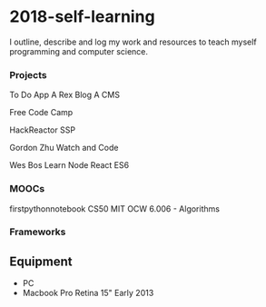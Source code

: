 # 2018-self-learning
I outline, describe and log my work and resources to teach myself programming and computer science.

### Projects

To Do App
A Rex Blog
A CMS


Free Code Camp

HackReactor SSP

Gordon Zhu Watch and Code

Wes Bos
  Learn Node
  React
  ES6
  
  
### MOOCs

firstpythonnotebook
CS50
MIT OCW 6.006 - Algorithms
        
### Frameworks

## Equipment
* PC
* Macbook Pro Retina 15" Early 2013
